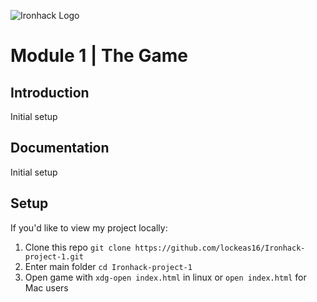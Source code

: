 ![Ironhack Logo](https://i.imgur.com/1QgrNNw.png)

# Module 1 | The Game
## Introduction
Initial setup

## Documentation
Initial setup

## Setup
If you'd like to view my project locally:
1. Clone this repo ```git clone https://github.com/lockeas16/Ironhack-project-1.git```
2. Enter main folder ```cd Ironhack-project-1```
2. Open game with ```xdg-open index.html``` in linux or ```open index.html``` for Mac users